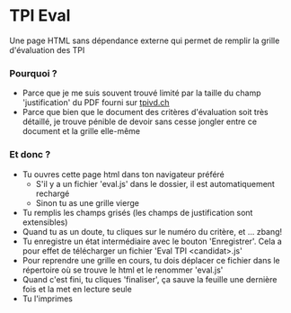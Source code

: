 # TPI Eval

Une page HTML sans dépendance externe qui permet de remplir la grille d'évaluation des TPI

### Pourquoi ?

- Parce que je me suis souvent trouvé limité par la taille du champ 'justification' du PDF fourni sur [tpivd.ch](https://www.tpivd.ch/index.php/documentation-tpi-cfc-ordo-2014/pour-entreprise-formatrice?start=4)
- Parce que bien que le document des critères d'évaluation soit très détaillé, je trouve pénible de devoir sans cesse jongler entre ce document et la grille elle-même

### Et donc ?

- Tu ouvres cette page html dans ton navigateur préféré
  - S'il y a un fichier 'eval.js' dans le dossier, il est automatiquement rechargé
  - Sinon tu as une grille vierge 
- Tu remplis les champs grisés (les champs de justification sont extensibles)
- Quand tu as un doute, tu cliques sur le numéro du critère, et ... zbang!
- Tu enregistre un état intermédiaire avec le bouton 'Enregistrer'. Cela a pour effet de télécharger un fichier 'Eval TPI \<candidat>.js'
- Pour reprendre une grille en cours, tu dois déplacer ce fichier dans le répertoire où se trouve le html et le renommer 'eval.js'
- Quand c'est fini, tu cliques 'finaliser', ça sauve la feuille une dernière fois et la met en lecture seule
- Tu l'imprimes
